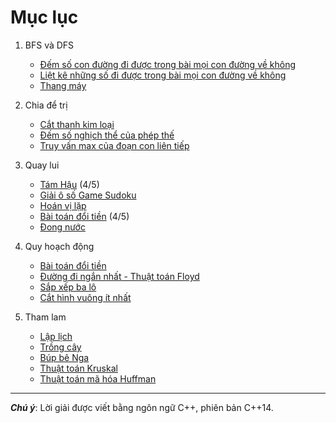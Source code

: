 # Mục lục

1. BFS và DFS
    * [Đếm số con đường đi được trong bài mọi con đường về không](https://github.com/annguyen-it/design-and-analysis-of-algorithms/blob/master/BFS_DFS/dem_so_con_duong_trong_bai_moi_con_duong_ve_khong.cpp)
    * [Liệt kê những số đi được trong bài mọi con đường về không](https://github.com/annguyen-it/design-and-analysis-of-algorithms/blob/master/BFS_DFS/liet_ke_nhung_so_di_duoc_trong_bai_moi_con_duong_ve_khong.cpp)
    * [Thang máy](https://github.com/annguyen-it/design-and-analysis-of-algorithms/blob/master/BFS_DFS/thang_may.cpp)


2. Chia để trị
    * [Cắt thanh kim loại](https://github.com/annguyen-it/design-and-analysis-of-algorithms/blob/master/Chia_de_tri/cat_thanh_kim_loai.cpp)
    * [Đếm số nghịch thể của phép thế](https://github.com/annguyen-it/design-and-analysis-of-algorithms/blob/master/Chia_de_tri/dem_so_nghich_the_cua_phep_the.cpp)
    * [Truy vấn max của đoạn con liên tiếp](https://github.com/annguyen-it/design-and-analysis-of-algorithms/blob/master/Chia_de_tri/truy_van_max_cua_doan_con_lien_tiep.cpp)

3. Quay lui
    * [Tám Hậu](https://github.com/annguyen-it/design-and-analysis-of-algorithms/blob/master/Quay_lui/tam_hau.cpp) (4/5)
    * [Giải ô số Game Sudoku](https://github.com/annguyen-it/design-and-analysis-of-algorithms/blob/master/Quay_lui/giai_o_so_game_sudoku.cpp)
    * [Hoán vị lặp](https://github.com/annguyen-it/design-and-analysis-of-algorithms/blob/master/Quay_lui/hoan_vi_lap.cpp)
    * [Bài toán đổi tiền](https://github.com/annguyen-it/design-and-analysis-of-algorithms/blob/master/Quay_lui/bai_toan_doi_tien.cpp) (4/5)
    * [Đong nước](https://github.com/annguyen-it/design-and-analysis-of-algorithms/blob/master/Quay_lui/dong_nuoc.cpp)
   
4. Quy hoạch động
   * [Bài toán đổi tiền](https://github.com/annguyen-it/design-and-analysis-of-algorithms/blob/master/Quy_hoach_dong/bai_toan_doi_tien.cpp)
   * [Đường đi ngắn nhất - Thuật toán Floyd](https://github.com/annguyen-it/design-and-analysis-of-algorithms/blob/master/Quy_hoach_dong/thuat_toan_floyd.cpp)
   * [Sắp xếp ba lô](https://github.com/annguyen-it/design-and-analysis-of-algorithms/blob/master/Quy_hoach_dong/sap_xep_ba_lo.cpp)
   * [Cắt hình vuông ít nhất](https://github.com/annguyen-it/design-and-analysis-of-algorithms/blob/master/Quy_hoach_dong/cat_hinh_vuong_it_nhat.cpp)


5. Tham lam
   * [Lập lịch](https://github.com/annguyen-it/design-and-analysis-of-algorithms/blob/master/Tham_lam/lap_lich.cpp)
   * [Trồng cây](https://github.com/annguyen-it/design-and-analysis-of-algorithms/blob/master/Tham_lam/trong_cay.cpp)
   * [Búp bê Nga](https://github.com/annguyen-it/design-and-analysis-of-algorithms/blob/master/Tham_lam/bup_be_nga.cpp)
   * [Thuật toán Kruskal](https://github.com/annguyen-it/design-and-analysis-of-algorithms/blob/master/Tham_lam/thuat_toan_kruskal.cpp)
   * [Thuật toán mã hóa Huffman](https://github.com/annguyen-it/design-and-analysis-of-algorithms/blob/master/Tham_lam/thuat_toan_ma_hoa_huffman.cpp)

---

**_Chú ý_**: Lời giải được viết bằng ngôn ngữ C++, phiên bản C++14.
